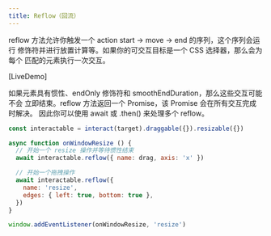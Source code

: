 ```yaml
---
title: Reflow（回流）
---
```


reflow 方法允许你触发一个 action start -> move -> end 的序列，这个序列会运行
修饰符并进行放置计算等。如果你的可交互目标是一个 CSS 选择器，那么会为每个
匹配的元素执行一次交互。

<!-- <LiveDemo :demoHtml="import('@/demos/reflow.html?raw')"/> -->
[LiveDemo]

如果元素具有惯性、endOnly 修饰符和 smoothEndDuration，那么这些交互可能不会
立即结束。reflow 方法返回一个 Promise，该 Promise 会在所有交互完成时解决。
因此你可以使用 await 或 .then() 来处理多个 reflow。

```js
const interactable = interact(target).draggable({}).resizable({})

async function onWindowResize () {
  // 开始一个 resize 操作并等待惯性结束
  await interactable.reflow({ name: drag, axis: 'x' })

  // 开始一个拖拽操作
  await interactable.reflow({
    name: 'resize',
    edges: { left: true, bottom: true },
  })
}

window.addEventListener(onWindowResize, 'resize')
```
